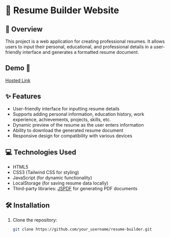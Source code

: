 # 📄 Resume Builder Website

## 🌟 Overview
This project is a web application for creating professional resumes. It allows users to input their personal, educational, and professional details in a user-friendly interface and generates a formatted resume document.


## Demo 🎥

[Hosted Link](https://mohit15-web.github.io/ResumeBuilder/)

## ✨ Features
- User-friendly interface for inputting resume details
- Supports adding personal information, education history, work experience, achievements, projects, skills, etc.
- Dynamic preview of the resume as the user enters information
- Ability to download the generated resume document
- Responsive design for compatibility with various devices

## 💻 Technologies Used
- HTML5
- CSS3 (Tailwind CSS for styling)
- JavaScript (for dynamic functionality)
- LocalStorage (for saving resume data locally)
- Third-party libraries: [JSPDF](https://github.com/parallax/jsPDF) for generating PDF documents

## 🛠️ Installation
1. Clone the repository:
   ```bash
   git clone https://github.com/your_username/resume-builder.git
